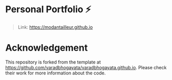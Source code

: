 # Personal Portfolio ⚡️ 

> Link: https://modantailleur.github.io

# Acknowledgement

This repository is forked from the template at https://github.com/varadbhogayata/varadbhogayata.github.io. Please check their work for more information about the code.